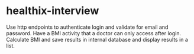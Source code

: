 # healthix-interview
Use http endpoints to authenticate login and validate for email and password. Have a BMI activity that a doctor can only access after login. Calculate BMI and save results in internal database and display results in a list.
